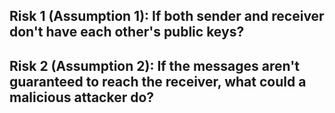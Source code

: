 ## Risk 1 (Assumption 1): If both sender and receiver don't have each other's public keys?

## Risk 2 (Assumption 2): If the messages aren't guaranteed to reach the receiver, what could a malicious attacker do?